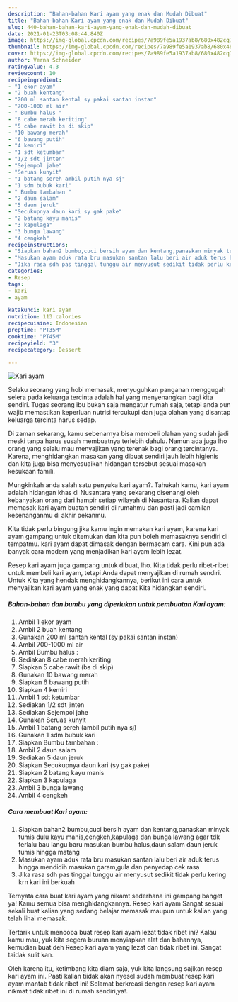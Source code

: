 ```yaml
---
description: "Bahan-bahan Kari ayam yang enak dan Mudah Dibuat"
title: "Bahan-bahan Kari ayam yang enak dan Mudah Dibuat"
slug: 440-bahan-bahan-kari-ayam-yang-enak-dan-mudah-dibuat
date: 2021-01-23T03:08:44.840Z
image: https://img-global.cpcdn.com/recipes/7a989fe5a1937ab8/680x482cq70/kari-ayam-foto-resep-utama.jpg
thumbnail: https://img-global.cpcdn.com/recipes/7a989fe5a1937ab8/680x482cq70/kari-ayam-foto-resep-utama.jpg
cover: https://img-global.cpcdn.com/recipes/7a989fe5a1937ab8/680x482cq70/kari-ayam-foto-resep-utama.jpg
author: Verna Schneider
ratingvalue: 4.3
reviewcount: 10
recipeingredient:
- "1 ekor ayam"
- "2 buah kentang"
- "200 ml santan kental sy pakai santan instan"
- "700-1000 ml air"
- " Bumbu halus "
- "8 cabe merah keriting"
- "5 cabe rawit bs di skip"
- "10 bawang merah"
- "6 bawang putih"
- "4 kemiri"
- "1 sdt ketumbar"
- "1/2 sdt jinten"
- "Sejempol jahe"
- "Seruas kunyit"
- "1 batang sereh ambil putih nya sj"
- "1 sdm bubuk kari"
- " Bumbu tambahan "
- "2 daun salam"
- "5 daun jeruk"
- "Secukupnya daun kari sy gak pake"
- "2 batang kayu manis"
- "3 kapulaga"
- "3 bunga lawang"
- "4 cengkeh"
recipeinstructions:
- "Siapkan bahan2 bumbu,cuci bersih ayam dan kentang,panaskan minyak tumis dulu kayu manis,cengkeh,kapulaga dan bunga lawang agar tdk terlalu bau langu baru masukan bumbu halus,daun salam daun jeruk tumis hingga matang"
- "Masukan ayam aduk rata bru masukan santan lalu beri air aduk terus hingga mendidih masukan garam,gula dan penyedap cek rasa"
- "Jika rasa sdh pas tinggal tunggu air menyusut sedikit tidak perlu kering krn kari ini berkuah"
categories:
- Resep
tags:
- kari
- ayam

katakunci: kari ayam 
nutrition: 113 calories
recipecuisine: Indonesian
preptime: "PT35M"
cooktime: "PT45M"
recipeyield: "3"
recipecategory: Dessert

---
```



![Kari ayam](https://img-global.cpcdn.com/recipes/7a989fe5a1937ab8/680x482cq70/kari-ayam-foto-resep-utama.jpg)

Selaku seorang yang hobi memasak, menyuguhkan panganan menggugah selera pada keluarga tercinta adalah hal yang menyenangkan bagi kita sendiri. Tugas seorang ibu bukan saja mengatur rumah saja, tetapi anda pun wajib memastikan keperluan nutrisi tercukupi dan juga olahan yang disantap keluarga tercinta harus sedap.

Di zaman  sekarang, kamu sebenarnya bisa membeli olahan yang sudah jadi meski tanpa harus susah membuatnya terlebih dahulu. Namun ada juga lho orang yang selalu mau menyajikan yang terenak bagi orang tercintanya. Karena, menghidangkan masakan yang dibuat sendiri jauh lebih higienis dan kita juga bisa menyesuaikan hidangan tersebut sesuai masakan kesukaan famili. 



Mungkinkah anda salah satu penyuka kari ayam?. Tahukah kamu, kari ayam adalah hidangan khas di Nusantara yang sekarang disenangi oleh kebanyakan orang dari hampir setiap wilayah di Nusantara. Kalian dapat memasak kari ayam buatan sendiri di rumahmu dan pasti jadi camilan kesenanganmu di akhir pekanmu.

Kita tidak perlu bingung jika kamu ingin memakan kari ayam, karena kari ayam gampang untuk ditemukan dan kita pun boleh memasaknya sendiri di tempatmu. kari ayam dapat dimasak dengan bermacam cara. Kini pun ada banyak cara modern yang menjadikan kari ayam lebih lezat.

Resep kari ayam juga gampang untuk dibuat, lho. Kita tidak perlu ribet-ribet untuk membeli kari ayam, tetapi Anda dapat menyajikan di rumah sendiri. Untuk Kita yang hendak menghidangkannya, berikut ini cara untuk menyajikan kari ayam yang enak yang dapat Kita hidangkan sendiri.

<!--inarticleads1-->

##### Bahan-bahan dan bumbu yang diperlukan untuk pembuatan Kari ayam:

1. Ambil 1 ekor ayam
1. Ambil 2 buah kentang
1. Gunakan 200 ml santan kental (sy pakai santan instan)
1. Ambil 700-1000 ml air
1. Ambil  Bumbu halus :
1. Sediakan 8 cabe merah keriting
1. Siapkan 5 cabe rawit (bs di skip)
1. Gunakan 10 bawang merah
1. Siapkan 6 bawang putih
1. Siapkan 4 kemiri
1. Ambil 1 sdt ketumbar
1. Sediakan 1/2 sdt jinten
1. Sediakan Sejempol jahe
1. Gunakan Seruas kunyit
1. Ambil 1 batang sereh (ambil putih nya sj)
1. Gunakan 1 sdm bubuk kari
1. Siapkan  Bumbu tambahan :
1. Ambil 2 daun salam
1. Sediakan 5 daun jeruk
1. Siapkan Secukupnya daun kari (sy gak pake)
1. Siapkan 2 batang kayu manis
1. Siapkan 3 kapulaga
1. Ambil 3 bunga lawang
1. Ambil 4 cengkeh




<!--inarticleads2-->

##### Cara membuat Kari ayam:

1. Siapkan bahan2 bumbu,cuci bersih ayam dan kentang,panaskan minyak tumis dulu kayu manis,cengkeh,kapulaga dan bunga lawang agar tdk terlalu bau langu baru masukan bumbu halus,daun salam daun jeruk tumis hingga matang
1. Masukan ayam aduk rata bru masukan santan lalu beri air aduk terus hingga mendidih masukan garam,gula dan penyedap cek rasa
1. Jika rasa sdh pas tinggal tunggu air menyusut sedikit tidak perlu kering krn kari ini berkuah




Ternyata cara buat kari ayam yang nikamt sederhana ini gampang banget ya! Kamu semua bisa menghidangkannya. Resep kari ayam Sangat sesuai sekali buat kalian yang sedang belajar memasak maupun untuk kalian yang telah lihai memasak.

Tertarik untuk mencoba buat resep kari ayam lezat tidak ribet ini? Kalau kamu mau, yuk kita segera buruan menyiapkan alat dan bahannya, kemudian buat deh Resep kari ayam yang lezat dan tidak ribet ini. Sangat taidak sulit kan. 

Oleh karena itu, ketimbang kita diam saja, yuk kita langsung sajikan resep kari ayam ini. Pasti kalian tiidak akan nyesel sudah membuat resep kari ayam mantab tidak ribet ini! Selamat berkreasi dengan resep kari ayam nikmat tidak ribet ini di rumah sendiri,ya!.

